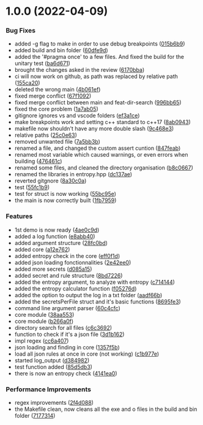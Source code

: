 # 1.0.0 (2022-04-09)


### Bug Fixes

* added -g flag to make in order to use debug breakpoints ([015b6b9](https://github.com/LazyKeru/SmellsFishy/commit/015b6b993ba9bf8031022ca1d8e64adf388f8caa))
* added build and bin folder ([60dfe9d](https://github.com/LazyKeru/SmellsFishy/commit/60dfe9dfe80333dadaa6fa124ebf059d8aa81c29))
* added the '#pragma once' to a few files. And fixed the build for the unitary test ([ba6d671](https://github.com/LazyKeru/SmellsFishy/commit/ba6d671d2ff21848fe9397aa95fffe6de55cf051))
* brought the changes asked in the review ([6170bba](https://github.com/LazyKeru/SmellsFishy/commit/6170bba690d7c3afeadc40234949b202d9af5fe3))
* ci will now work on github, as path was replaced by relative path ([155ca20](https://github.com/LazyKeru/SmellsFishy/commit/155ca20bd3f1db3c89bd1c34e88f99a43cdd2eeb))
* deleted the wrong main ([4b061ef](https://github.com/LazyKeru/SmellsFishy/commit/4b061efdadd32838c4929503ca2fa602afe4edaa))
* fixed merge conflict ([67f1092](https://github.com/LazyKeru/SmellsFishy/commit/67f10922cb4519549619616022f78bbd9e167796))
* fixed merge conflict between main and feat-dir-search ([996bb65](https://github.com/LazyKeru/SmellsFishy/commit/996bb65f75d50c8fc292b1add7a8f3f2c74ee995))
* fixed the core problem ([1a7ab05](https://github.com/LazyKeru/SmellsFishy/commit/1a7ab05860b9e0803a733097939dd956fb00392a))
* gitignore ignores vs and vscode folders ([ef3a1ce](https://github.com/LazyKeru/SmellsFishy/commit/ef3a1ceefef78c57ff308471e5c577e66ea2366c))
* make breakpoints work and setting c++ standard to c++17 ([8ab0943](https://github.com/LazyKeru/SmellsFishy/commit/8ab0943726d6b917730ecc74b400c98d611514bd))
* makefile now shouldn't have any more double slash ([9c468e3](https://github.com/LazyKeru/SmellsFishy/commit/9c468e370c98127cbc189719bfb497187a194f35))
* relative paths ([25c0e63](https://github.com/LazyKeru/SmellsFishy/commit/25c0e63053f8eb8b52989d2c57ef2a836e0fa0da))
* removed unwanted file ([7a5bb3b](https://github.com/LazyKeru/SmellsFishy/commit/7a5bb3bab9a064ddbb9bb222c92a52e18890fddd))
* renamed a file, and changed the custom assert cuntion ([847feab](https://github.com/LazyKeru/SmellsFishy/commit/847feab34013371e1bb5c1d0bd244724a14fb329))
* renamed most variable which caused warnings, or even errors when building ([476461c](https://github.com/LazyKeru/SmellsFishy/commit/476461c617c52c3f37d8c14a12e3e9d112895f09))
* renamed some files, and cleaned the directory organisation ([b8c0667](https://github.com/LazyKeru/SmellsFishy/commit/b8c06678d4fa7009fbfb62b5dbdd9d3e4a0e939c))
* renamed the libraries in entropy.hpp ([dc137ae](https://github.com/LazyKeru/SmellsFishy/commit/dc137ae63f13ec225e76f497b6c3f42fa93a5472))
* reverted gitgnore ([8a30c0a](https://github.com/LazyKeru/SmellsFishy/commit/8a30c0a3fa938b6ea0cc394303d6604e33734b7f))
* test ([55fc1b9](https://github.com/LazyKeru/SmellsFishy/commit/55fc1b90a8c12bdfb4dae32c86a8ffceae03dd86))
* test for struct is now working ([55bc95e](https://github.com/LazyKeru/SmellsFishy/commit/55bc95e6086cacf3ef4924e6e2adb7887afebd3f))
* the main is now correctly built ([1fb7959](https://github.com/LazyKeru/SmellsFishy/commit/1fb7959261de72996f74a7106505712a36af3527))


### Features

* 1st demo is now ready ([4ae0c9d](https://github.com/LazyKeru/SmellsFishy/commit/4ae0c9dcd01fad0070212726b73b43597f2e2374))
* added a log function ([e8abb40](https://github.com/LazyKeru/SmellsFishy/commit/e8abb40d319f1dac07d9419d5125b5334c94bb40))
* added argument structure ([28fc0bd](https://github.com/LazyKeru/SmellsFishy/commit/28fc0bdcf79c3546683e9889c4a763487ff6ac10))
* added core ([a12e762](https://github.com/LazyKeru/SmellsFishy/commit/a12e7625db13487e25dbfb1dca1c3d4fc845315d))
* added entropy check in the core ([eff0f1d](https://github.com/LazyKeru/SmellsFishy/commit/eff0f1db090123232291e9ba6447832a79f9ff8f))
* added json loading fonctionnalities ([2e42ee0](https://github.com/LazyKeru/SmellsFishy/commit/2e42ee07563f020eca18caba8cfd4413e2f33e26))
* added more secrets ([d085a15](https://github.com/LazyKeru/SmellsFishy/commit/d085a151bed3188cbaf7f5ca5ca3388149a4f8ec))
* added secret and rule structure ([8bd7226](https://github.com/LazyKeru/SmellsFishy/commit/8bd722696c2d8c9a32fa1d56d13a4fb98b1117b8))
* added the entropy argument, to analyze with entropy ([c714144](https://github.com/LazyKeru/SmellsFishy/commit/c714144fda49406c0c51858882b1cf39647c2fbd))
* added the entropy calculator function ([f05276d](https://github.com/LazyKeru/SmellsFishy/commit/f05276d445d2918a1af7d95dc9ae16181d0bc474))
* added the option to output the log in a txt folder ([aadf66b](https://github.com/LazyKeru/SmellsFishy/commit/aadf66bd2e0edf939d6e405f5f938b8083c8e3bc))
* added the secretsPerFile struct and it's basic functions ([8695fe3](https://github.com/LazyKeru/SmellsFishy/commit/8695fe3416c1e64800f43ab8ed30847e354bd297))
* command line argument parser ([60c4cfc](https://github.com/LazyKeru/SmellsFishy/commit/60c4cfc85ebbf4506b8b72fa723f862976c59e71))
* core module ([38aa553](https://github.com/LazyKeru/SmellsFishy/commit/38aa55368239d545a00f8a8a1072ed8816136f57))
* core module ([b266a0f](https://github.com/LazyKeru/SmellsFishy/commit/b266a0fd7d25d155724be012a63a6041b5edda18))
* directory search for all files ([c6c3692](https://github.com/LazyKeru/SmellsFishy/commit/c6c3692fe3d4802af7bf6c74f686a3e911595ac7))
* function to check if it's a json file ([3d1b162](https://github.com/LazyKeru/SmellsFishy/commit/3d1b162327decc98e5911792de5712330faccd80))
* impl regex ([cc6a407](https://github.com/LazyKeru/SmellsFishy/commit/cc6a40774d61de5c488fa7dd27b3015293a56b23))
* json loading and finding in core ([1357f5b](https://github.com/LazyKeru/SmellsFishy/commit/1357f5bb638c3d3cb871b5f6f197796c97381473))
* load all json rules at once in core (not working) ([c1b977e](https://github.com/LazyKeru/SmellsFishy/commit/c1b977e43629ac4510006cecc89de5b586a8d2a6))
* started log_output ([d384982](https://github.com/LazyKeru/SmellsFishy/commit/d384982f2c0c8d328af9e6a99a3034bfe7419cf3))
* test function added ([85d5db3](https://github.com/LazyKeru/SmellsFishy/commit/85d5db35ef854b3f627bfd9454f213934f72a229))
* there is now an entropy check ([4141ea0](https://github.com/LazyKeru/SmellsFishy/commit/4141ea042c2587d4d84ea9fe9a4b37df9ec909c1))


### Performance Improvements

* regex improvements ([2f4d088](https://github.com/LazyKeru/SmellsFishy/commit/2f4d0889ff15180fb6aaef3579a5a65af5535811))
* the Makefile clean, now cleans all the exe and o files in the build and bin folder ([7177314](https://github.com/LazyKeru/SmellsFishy/commit/71773145a7369279c52652c2c21cde848cde3e34))
